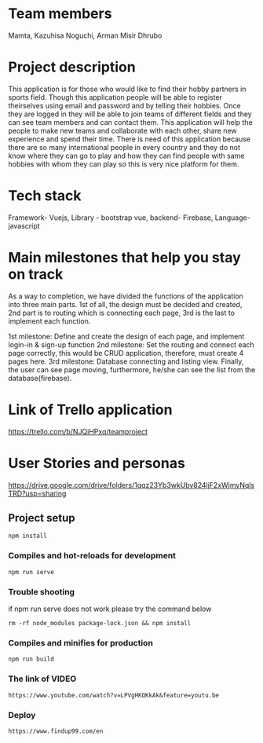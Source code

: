 # Team members
Mamta, Kazuhisa Noguchi, Arman Misir Dhrubo 

# Project description
This application is for those who would like to find their hobby partners in sports field. Though this application people will be able to register theirselves using email and password and by telling their hobbies. Once they are logged in they will be able to join teams of different fields and they can see team members and can contact them. This application will help the people to make new teams and collaborate with each other, share new experience and spend their time. There is need of this application because there are so many international people in every country and they do not know where they can go to play and how they can find people with same hobbies with whom they can play so this is very nice platform for them.
 
# Tech stack
Framework- Vuejs, 
Library - bootstrap vue,
backend- Firebase,
Language- javascript

# Main milestones  that help you stay on track
As a way to completion, we have divided the functions of the application into three main parts. 1st of all, the design must be decided and created, 2nd part is to routing which is connecting each page, 3rd is the last to implement each function.

1st milestone: Define and create the design of each page, and implement login-in & sign-up function
2nd milestone: Set the routing and connect each page correctly, this would be CRUD application, therefore, must create 4 pages here.
3rd milestone: Database connecting and listing view. Finally, the user can see page moving, furthermore, he/she can see the list from the database(firebase).

# Link of Trello application
https://trello.com/b/NJQiHPxq/teamproject

# User Stories and personas
https://drive.google.com/drive/folders/1qqz23Yb3wkUby824ljF2xWjmyNqlsTRD?usp=sharing



## Project setup
```
npm install
```

### Compiles and hot-reloads for development
```
npm run serve
```

### Trouble shooting

if npm run serve does not work please try the command below
```
rm -rf node_modules package-lock.json && npm install
```

### Compiles and minifies for production
```
npm run build
```

### The link of VIDEO
```
https://www.youtube.com/watch?v=LPVgHKQKkAk&feature=youtu.be
```

### Deploy
```
https://www.findup99.com/en
```
